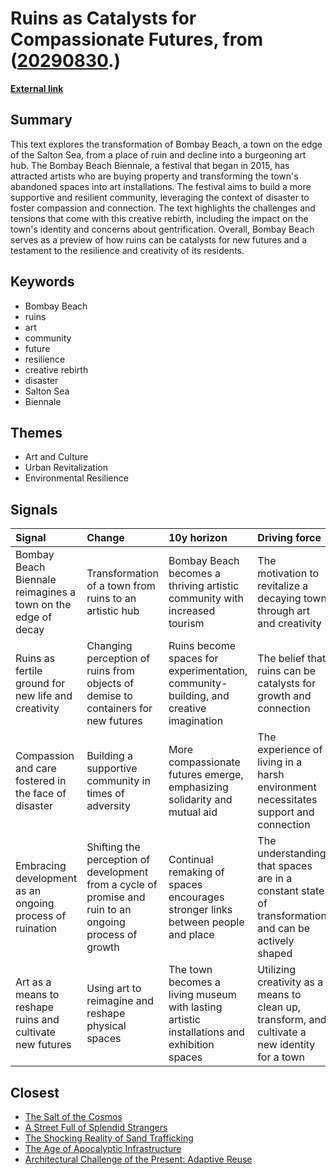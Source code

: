 # __Ruins as Catalysts for Compassionate Futures__, from ([20290830](https://kghosh.substack.com/p/20290830).)

__[External link](https://www.noemamag.com/futures-from-ruins/)__



## Summary

This text explores the transformation of Bombay Beach, a town on the edge of the Salton Sea, from a place of ruin and decline into a burgeoning art hub. The Bombay Beach Biennale, a festival that began in 2015, has attracted artists who are buying property and transforming the town's abandoned spaces into art installations. The festival aims to build a more supportive and resilient community, leveraging the context of disaster to foster compassion and connection. The text highlights the challenges and tensions that come with this creative rebirth, including the impact on the town's identity and concerns about gentrification. Overall, Bombay Beach serves as a preview of how ruins can be catalysts for new futures and a testament to the resilience and creativity of its residents.

## Keywords

* Bombay Beach
* ruins
* art
* community
* future
* resilience
* creative rebirth
* disaster
* Salton Sea
* Biennale

## Themes

* Art and Culture
* Urban Revitalization
* Environmental Resilience

## Signals

| Signal                                                       | Change                                                                                                  | 10y horizon                                                                                | Driving force                                                                                      |
|:-------------------------------------------------------------|:--------------------------------------------------------------------------------------------------------|:-------------------------------------------------------------------------------------------|:---------------------------------------------------------------------------------------------------|
| Bombay Beach Biennale reimagines a town on the edge of decay | Transformation of a town from ruins to an artistic hub                                                  | Bombay Beach becomes a thriving artistic community with increased tourism                  | The motivation to revitalize a decaying town through art and creativity                            |
| Ruins as fertile ground for new life and creativity          | Changing perception of ruins from objects of demise to containers for new futures                       | Ruins become spaces for experimentation, community-building, and creative imagination      | The belief that ruins can be catalysts for growth and connection                                   |
| Compassion and care fostered in the face of disaster         | Building a supportive community in times of adversity                                                   | More compassionate futures emerge, emphasizing solidarity and mutual aid                   | The experience of living in a harsh environment necessitates support and connection                |
| Embracing development as an ongoing process of ruination     | Shifting the perception of development from a cycle of promise and ruin to an ongoing process of growth | Continual remaking of spaces encourages stronger links between people and place            | The understanding that spaces are in a constant state of transformation and can be actively shaped |
| Art as a means to reshape ruins and cultivate new futures    | Using art to reimagine and reshape physical spaces                                                      | The town becomes a living museum with lasting artistic installations and exhibition spaces | Utilizing creativity as a means to clean up, transform, and cultivate a new identity for a town    |

## Closest

* [The Salt of the Cosmos](fa8cbd7fc0beae839d485f07ed3b6dff)
* [A Street Full of Splendid Strangers](ab6e3fcdacd5615fd45dda4664c395e5)
* [The Shocking Reality of Sand Trafficking](30353a701a13370e93f7369cc6b68c0b)
* [The Age of Apocalyptic Infrastructure](177a0857ffe0d07d48cd99a269f28a02)
* [Architectural Challenge of the Present: Adaptive Reuse](cf7cc3361b8139c51e3e97835a2da4e4)